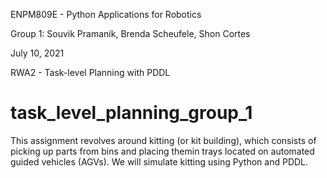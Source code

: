 ENPM809E - Python Applications for Robotics

Group 1: Souvik Pramanik, Brenda Scheufele, Shon Cortes

July 10, 2021

RWA2 - Task-level Planning with PDDL

# task_level_planning_group_1
This assignment revolves around kitting (or kit building), which consists of picking up parts from bins and placing themin trays located on automated guided vehicles (AGVs). We will simulate kitting using Python and PDDL. 
